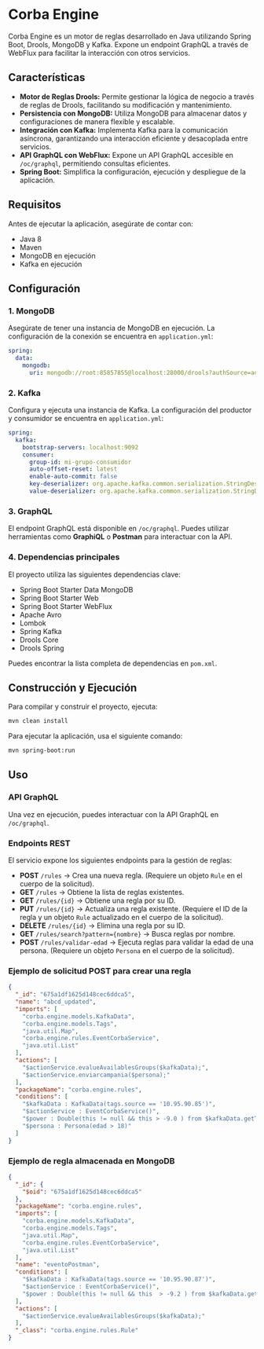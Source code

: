 # Corba Engine

Corba Engine es un motor de reglas desarrollado en Java utilizando Spring Boot, Drools, MongoDB y Kafka. Expone un endpoint GraphQL a través de WebFlux para facilitar la interacción con otros servicios.

## Características

- **Motor de Reglas Drools:** Permite gestionar la lógica de negocio a través de reglas de Drools, facilitando su modificación y mantenimiento.
- **Persistencia con MongoDB:** Utiliza MongoDB para almacenar datos y configuraciones de manera flexible y escalable.
- **Integración con Kafka:** Implementa Kafka para la comunicación asíncrona, garantizando una interacción eficiente y desacoplada entre servicios.
- **API GraphQL con WebFlux:** Expone un API GraphQL accesible en `/oc/graphql`, permitiendo consultas eficientes.
- **Spring Boot:** Simplifica la configuración, ejecución y despliegue de la aplicación.

## Requisitos

Antes de ejecutar la aplicación, asegúrate de contar con:

- Java 8
- Maven
- MongoDB en ejecución
- Kafka en ejecución

## Configuración

### 1. MongoDB
Asegúrate de tener una instancia de MongoDB en ejecución. La configuración de la conexión se encuentra en `application.yml`:

```yaml
spring:
  data:
    mongodb:
      uri: mongodb://root:85857855@localhost:28000/drools?authSource=admin
```

### 2. Kafka
Configura y ejecuta una instancia de Kafka. La configuración del productor y consumidor se encuentra en `application.yml`:

```yaml
spring:
  kafka:
    bootstrap-servers: localhost:9092
    consumer:
      group-id: mi-grupo-consumidor
      auto-offset-reset: latest
      enable-auto-commit: false
      key-deserializer: org.apache.kafka.common.serialization.StringDeserializer
      value-deserializer: org.apache.kafka.common.serialization.StringDeserializer
```

### 3. GraphQL
El endpoint GraphQL está disponible en `/oc/graphql`. Puedes utilizar herramientas como **GraphiQL** o **Postman** para interactuar con la API.

### 4. Dependencias principales
El proyecto utiliza las siguientes dependencias clave:

- Spring Boot Starter Data MongoDB
- Spring Boot Starter Web
- Spring Boot Starter WebFlux
- Apache Avro
- Lombok
- Spring Kafka
- Drools Core
- Drools Spring

Puedes encontrar la lista completa de dependencias en `pom.xml`.

## Construcción y Ejecución

Para compilar y construir el proyecto, ejecuta:

```bash
mvn clean install
```

Para ejecutar la aplicación, usa el siguiente comando:

```bash
mvn spring-boot:run
```

## Uso

### API GraphQL
Una vez en ejecución, puedes interactuar con la API GraphQL en `/oc/graphql`.

### Endpoints REST
El servicio expone los siguientes endpoints para la gestión de reglas:

- **POST** `/rules` → Crea una nueva regla. (Requiere un objeto `Rule` en el cuerpo de la solicitud).
- **GET** `/rules` → Obtiene la lista de reglas existentes.
- **GET** `/rules/{id}` → Obtiene una regla por su ID.
- **PUT** `/rules/{id}` → Actualiza una regla existente. (Requiere el ID de la regla y un objeto `Rule` actualizado en el cuerpo de la solicitud).
- **DELETE** `/rules/{id}` → Elimina una regla por su ID.
- **GET** `/rules/search?pattern={nombre}` → Busca reglas por nombre.
- **POST** `/rules/validar-edad` → Ejecuta reglas para validar la edad de una persona. (Requiere un objeto `Persona` en el cuerpo de la solicitud).

### Ejemplo de solicitud POST para crear una regla

```json
{
  "_id": "675a1df1625d148cec6ddca5",
  "name": "abcd_updated",
  "imports": [
    "corba.engine.models.KafkaData",
    "corba.engine.models.Tags",
    "java.util.Map",
    "corba.engine.rules.EventCorbaService",
    "java.util.List"
  ],
  "actions": [
    "$actionService.evalueAvailablesGroups($kafkaData);",
    "$actionService.enviarcampania($persona);"
  ],
  "packageName": "corba.engine.rules",
  "conditions": [
    "$kafkaData : KafkaData(tags.source == '10.95.90.85')",
    "$actionService : EventCorbaService()",
    "$power : Double(this != null && this > -9.0 ) from $kafkaData.getTargetOutputPower()",
    "$persona : Persona(edad > 18)"
  ]
}
```

### Ejemplo de regla almacenada en MongoDB

```json
{
  "_id": {
    "$oid": "675a1df1625d148cec6ddca5"
  },
  "packageName": "corba.engine.rules",
  "imports": [
    "corba.engine.models.KafkaData",
    "corba.engine.models.Tags",
    "java.util.Map",
    "corba.engine.rules.EventCorbaService",
    "java.util.List"
  ],
  "name": "eventoPostman",
  "conditions": [
    "$kafkaData : KafkaData(tags.source == '10.95.90.87')",
    "$actionService : EventCorbaService()",
    "$power : Double(this != null && this  > -9.2 ) from $kafkaData.getTargetOutputPower()"
  ],
  "actions": [
    "$actionService.evalueAvailablesGroups($kafkaData);"
  ],
  "_class": "corba.engine.rules.Rule"
}
```
 